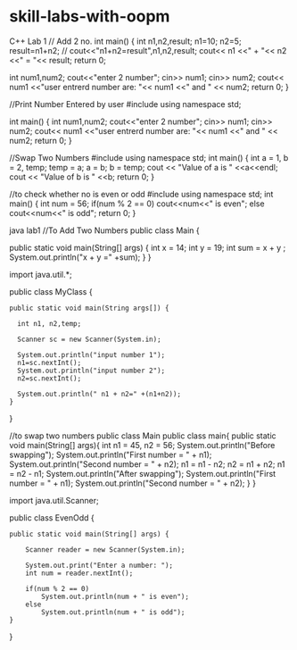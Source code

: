 # skill-labs-with-oopm
C++ Lab 1
// Add 2 no.
int main()
{
  int n1,n2,result;
  n1=10;
  n2=5;
  result=n1+n2;
  // cout<<"n1+n2=result",n1,n2,result;
  cout<< n1 <<" + "<< n2 <<" = "<< result;
  return 0;

  int num1,num2;
  cout<<"enter 2 number";
  cin>> num1;
  cin>> num2;
  cout<< num1 <<"user entrerd number are: "<< num1 <<" and " << num2;
  return 0;
}

//Print Number Entered by user
#include<iostream>
using namespace std;

int main()
{
  int num1,num2;
  cout<<"enter 2 number";
  cin>> num1;
  cin>> num2;
  cout<< num1 <<"user entrerd number are: "<< num1 <<" and " << num2;
  return 0;
}

 //Swap Two Numbers 
#include <iostream >
using namespace std; 
int main()
{
 int a = 1, b = 2, temp; 
 temp = a;
 a = b;
 b = temp;
 cout << "Value of a is " <<a<<endl; 
 cout << "Value of b is " <<b; 
 return 0;
}
  
 //to check whether no is even or odd 
#include <iostream>
using namespace std; 
int main()
{
 int num = 56; 
 if(num % 2 == 0)
  cout<<num<<" is even"; 
 else
  cout<<num<<" is odd"; return 0;
}
 
  java lab1
  //To Add Two Numbers
public class Main
{

 public static void main(String[] args)
 {
    int x = 14; int y = 19;
    int sum = x + y ;
    System.out.println("x + y =" +sum);
 }
}

import java.util.*;

public class MyClass {

    public static void main(String args[]) {

      int n1, n2,temp;

      Scanner sc = new Scanner(System.in);

      System.out.println("input number 1");
      n1=sc.nextInt();
      System.out.println("input number 2");
      n2=sc.nextInt();

      System.out.println(" n1 + n2=" +(n1+n2));
    }
}

//to swap two numbers public class Main
public class main{
   public static void main(String[] args){
    int n1 = 45, n2 = 56;
    System.out.println("Before swapping"); 
    System.out.println("First number = " + n1); 
    System.out.println("Second number = " + n2);
    n1 = n1 - n2;
    n2 = n1 + n2; 
    n1 = n2 - n1;
    System.out.println("After swapping");
    System.out.println("First number = " + n1); 
   System.out.println("Second number = " + n2);
 }
}

  import java.util.Scanner;

public class EvenOdd {

    public static void main(String[] args) {

        Scanner reader = new Scanner(System.in);

        System.out.print("Enter a number: ");
        int num = reader.nextInt();

        if(num % 2 == 0)
            System.out.println(num + " is even");
        else
            System.out.println(num + " is odd");
    }
}

  

 




